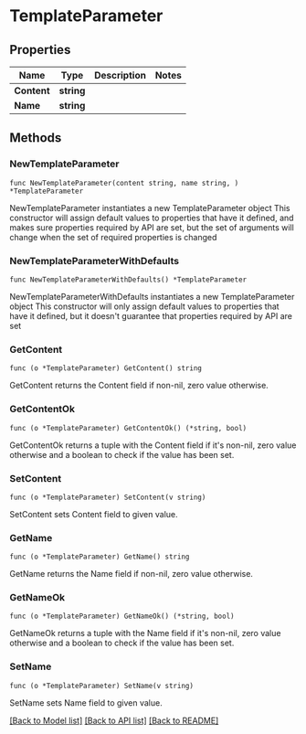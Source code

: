 # TemplateParameter

## Properties

Name | Type | Description | Notes
------------ | ------------- | ------------- | -------------
**Content** | **string** |  | 
**Name** | **string** |  | 

## Methods

### NewTemplateParameter

`func NewTemplateParameter(content string, name string, ) *TemplateParameter`

NewTemplateParameter instantiates a new TemplateParameter object
This constructor will assign default values to properties that have it defined,
and makes sure properties required by API are set, but the set of arguments
will change when the set of required properties is changed

### NewTemplateParameterWithDefaults

`func NewTemplateParameterWithDefaults() *TemplateParameter`

NewTemplateParameterWithDefaults instantiates a new TemplateParameter object
This constructor will only assign default values to properties that have it defined,
but it doesn't guarantee that properties required by API are set

### GetContent

`func (o *TemplateParameter) GetContent() string`

GetContent returns the Content field if non-nil, zero value otherwise.

### GetContentOk

`func (o *TemplateParameter) GetContentOk() (*string, bool)`

GetContentOk returns a tuple with the Content field if it's non-nil, zero value otherwise
and a boolean to check if the value has been set.

### SetContent

`func (o *TemplateParameter) SetContent(v string)`

SetContent sets Content field to given value.


### GetName

`func (o *TemplateParameter) GetName() string`

GetName returns the Name field if non-nil, zero value otherwise.

### GetNameOk

`func (o *TemplateParameter) GetNameOk() (*string, bool)`

GetNameOk returns a tuple with the Name field if it's non-nil, zero value otherwise
and a boolean to check if the value has been set.

### SetName

`func (o *TemplateParameter) SetName(v string)`

SetName sets Name field to given value.



[[Back to Model list]](../README.md#documentation-for-models) [[Back to API list]](../README.md#documentation-for-api-endpoints) [[Back to README]](../README.md)


